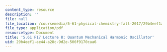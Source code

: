 ```yaml
---
content_type: resource
description: ''
file: null
file_location: /coursemedia/5-61-physical-chemistry-fall-2017/29b4eef1ae44a28c9d2e506f9170caa6_MIT5_61F17_lec8.pdf
file_type: application/pdf
resourcetype: Document
title: '5.61 F17 Lecture 8: Quantum Mechanical Harmonic Oscillator'
uid: 29b4eef1-ae44-a28c-9d2e-506f9170caa6
---
```

